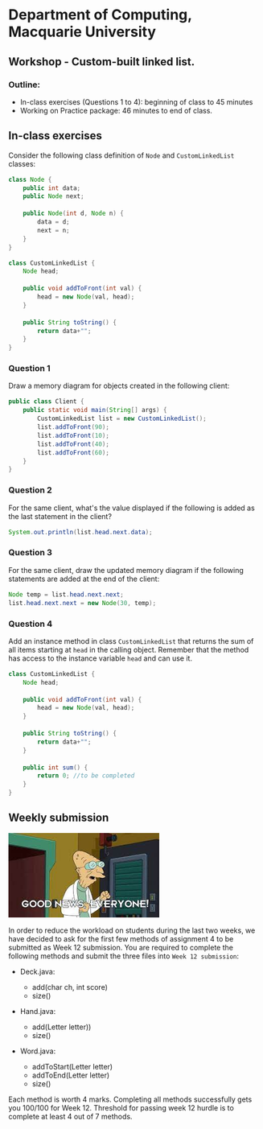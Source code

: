 # Department of Computing, Macquarie University

## Workshop - Custom-built linked list.

### Outline:

- In-class exercises (Questions 1 to 4): beginning of class to 45 minutes
- Working on Practice package: 46 minutes to end of class.

## In-class exercises

Consider the following class definition of `Node` and `CustomLinkedList` classes:

```java
class Node {
	public int data;
	public Node next;
	
	public Node(int d, Node n) {
		data = d;
		next = n;
	}
}
```

```java
class CustomLinkedList {
	Node head;
	
	public void addToFront(int val) {
		head = new Node(val, head);
	}
	
	public String toString() {
		return data+"";
	}
}
```

### Question 1

Draw a memory diagram for objects created in the following client:

```java
public class Client {
	public static void main(String[] args) {
		CustomLinkedList list = new CustomLinkedList();
		list.addToFront(90);
		list.addToFront(10);
		list.addToFront(40);
		list.addToFront(60);
	}
}
```

### Question 2

For the same client, what's the value displayed if the following is added as the last statement in the client?

```java
System.out.println(list.head.next.data);
```

### Question 3

For the same client, draw the updated memory diagram if the following statements are added at the end of the client:

```java
Node temp = list.head.next.next;
list.head.next.next = new Node(30, temp);
```

### Question 4

Add an instance method in class `CustomLinkedList` that returns the sum of all items starting at `head` in the calling object. Remember that the method has access to the instance variable `head` and can use it.

```java
class CustomLinkedList {
	Node head;
	
	public void addToFront(int val) {
		head = new Node(val, head);
	}
	
	public String toString() {
		return data+"";
	}
	
	public int sum() {
		return 0; //to be completed
	}
}
```

## Weekly submission

![](goodnews.jpeg)

In order to reduce the workload on students during the last two weeks, we have decided to ask for the first few methods of assignment 4 to be submitted as Week 12 submission.
You are required to complete the following methods and submit the three files into `Week 12 submission`:

- Deck.java:
	- add(char ch, int score)
	- size()

- Hand.java:
	- add(Letter letter))
	- size()

- Word.java:
	- addToStart(Letter letter)
	- addToEnd(Letter letter)
	- size()

Each method is worth 4 marks. Completing all methods successfully gets you 100/100 for Week 12.
Threshold for passing week 12 hurdle is to complete at least 4 out of 7 methods.
